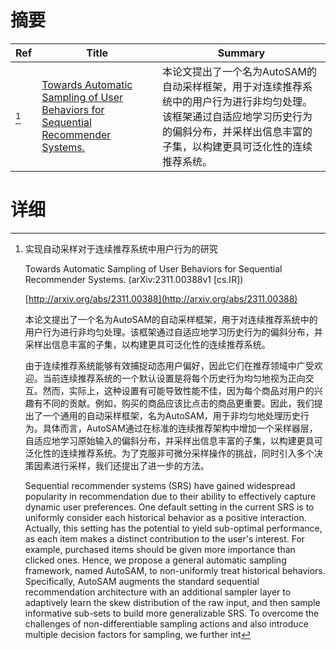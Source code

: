 # 摘要

| Ref | Title | Summary |
| --- | --- | --- |
| [^1] | [Towards Automatic Sampling of User Behaviors for Sequential Recommender Systems.](http://arxiv.org/abs/2311.00388) | 本论文提出了一个名为AutoSAM的自动采样框架，用于对连续推荐系统中的用户行为进行非均匀处理。该框架通过自适应地学习历史行为的偏斜分布，并采样出信息丰富的子集，以构建更具可泛化性的连续推荐系统。 |

# 详细

[^1]: 实现自动采样对于连续推荐系统中用户行为的研究

    Towards Automatic Sampling of User Behaviors for Sequential Recommender Systems. (arXiv:2311.00388v1 [cs.IR])

    [http://arxiv.org/abs/2311.00388](http://arxiv.org/abs/2311.00388)

    本论文提出了一个名为AutoSAM的自动采样框架，用于对连续推荐系统中的用户行为进行非均匀处理。该框架通过自适应地学习历史行为的偏斜分布，并采样出信息丰富的子集，以构建更具可泛化性的连续推荐系统。

    

    由于连续推荐系统能够有效捕捉动态用户偏好，因此它们在推荐领域中广受欢迎。当前连续推荐系统的一个默认设置是将每个历史行为均匀地视为正向交互。然而，实际上，这种设置有可能导致性能不佳，因为每个商品对用户的兴趣有不同的贡献。例如，购买的商品应该比点击的商品更重要。因此，我们提出了一个通用的自动采样框架，名为AutoSAM，用于非均匀地处理历史行为。具体而言，AutoSAM通过在标准的连续推荐架构中增加一个采样器层，自适应地学习原始输入的偏斜分布，并采样出信息丰富的子集，以构建更具可泛化性的连续推荐系统。为了克服非可微分采样操作的挑战，同时引入多个决策因素进行采样，我们还提出了进一步的方法。

    Sequential recommender systems (SRS) have gained widespread popularity in recommendation due to their ability to effectively capture dynamic user preferences. One default setting in the current SRS is to uniformly consider each historical behavior as a positive interaction. Actually, this setting has the potential to yield sub-optimal performance, as each item makes a distinct contribution to the user's interest. For example, purchased items should be given more importance than clicked ones. Hence, we propose a general automatic sampling framework, named AutoSAM, to non-uniformly treat historical behaviors. Specifically, AutoSAM augments the standard sequential recommendation architecture with an additional sampler layer to adaptively learn the skew distribution of the raw input, and then sample informative sub-sets to build more generalizable SRS. To overcome the challenges of non-differentiable sampling actions and also introduce multiple decision factors for sampling, we further int
    

